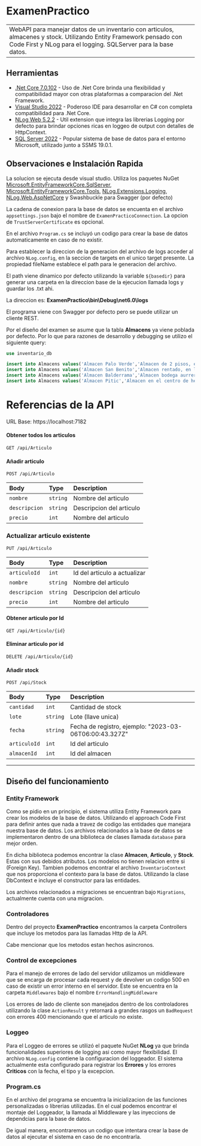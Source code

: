 # ExamenPractico
<table>
<tr>
<td>
WebAPI para manejar datos de un inventario con articulos, almacenes y stock. Utilizando Entity Framework pensado con Code First y NLog para el logging. SQLServer para
la base datos.
</td>
</tr>
</table>

## Herramientas
- [.Net Core 7.0.102](https://dotnet.microsoft.com/en-us/) - Uso de .Net Core brinda una flexibilidad y compatibilidad mayor con otras plataformas a comparacion del .Net Framework.
- [Visual Studio 2022](https://visualstudio.microsoft.com/es/) - Poderoso IDE para desarrollar en C# con completa compatibilidad para .Net Core.
- [NLog Web 5.2.2](https://www.nuget.org/packages/NLog.Web.AspNetCore) - Util extension que integra las librerias Logging por defecto para brindar opciones ricas en loggeo de output con detalles de HttpContext.
- [SQL Server 2022](https://www.microsoft.com/es-es/sql-server/sql-server-2022) - Popular sistema de base de datos para el entorno Microsoft, utilizado junto a SSMS 19.0.1.

## Observaciones e Instalación Rapida
La solucion se ejecuta desde visual studio. Utiliza los paquetes NuGet [Microsoft.EntityFrameworkCore.SqlServer](https://www.nuget.org/packages/Microsoft.EntityFrameworkCore.SqlServer/7.0.3?_src=template), [Microsoft.EntityFrameworkCore.Tools](https://www.nuget.org/packages/Microsoft.EntityFrameworkCore.Tools/7.0.3?_src=template), [NLog.Extensions.Logging](https://www.nuget.org/packages/NLog.Extensions.Logging/5.2.2?_src=template), [NLog.Web.AspNetCore](https://www.nuget.org/packages/NLog.Web.AspNetCore/5.2.2?_src=template) y Swashbuckle para Swagger (por defecto)

La cadena de conexion para la base de datos se encuenta en el archivo `appsettings.json` bajo el nombre de `ExamenPracticoConnection`. La opcion de `TrustServerCertificate` es opcional.

En el archivo `Program.cs` se incluyó un codigo para crear la base de datos automaticamente en caso de no existir.

Para establecer la direccion de la generacion del archivo de logs acceder al archivo `NLog.config`, en la seccion de targets en el unico target presente. 
La propiedad fileName establece el path para le generacion del archivo. 

El path viene dinamico por defecto utilizando la variable `${basedir}` para generar una carpeta en la direccion base de la ejecucion llamada logs y guardar los .txt ahi.

La direccion es: **ExamenPractico\bin\Debug\net6.0\logs**

El programa viene con Swagger por defecto pero se puede utilizar un cliente REST.

Por el diseño del examen se asume que la tabla **Almacens** ya viene poblada por defecto. Por lo que para razones de desarrollo y debugging se utilizo el siguiente query:

```sql
use inventario_db

insert into Almacens values('Almacen Palo Verde','Almacen de 2 pisos, en la colonia palo verde con cp 83280')
insert into Almacens values('Almacen San Benito','Almacen rentado, en la colonia San Benito con cp 83190')
insert into Almacens values('Almacen Balderrama','Almacen bodega aurrera, en la colonia balderrama')
insert into Almacens values('Almacen Pitic','Almacen en el centro de hermosillo')
```

# Referencias de la API

URL Base: https://localhost:7182

#### Obtener todos los articulos

```http
GET /api/Articulo
```

#### Añadir articulo

```http
POST /api/Articulo
```
| Body | Type     | Description                |
| :-------- | :------- | :------------------------- |
| `nombre` | `string` | Nombre del articulo |
| `descripcion` | `string` | Descripcion del articulo |
| `precio` | `int` | Nombre del articulo |

### Actualizar articulo existente

```http
PUT /api/Articulo
```

| Body | Type     | Description                       |
| :-------- | :------- | :-------------------------------- |
| `articuloId`| `int`    | Id del articulo a actualizar |
| `nombre` | `string` | Nombre del articulo |
| `descripcion` | `string` | Descripcion del articulo |
| `precio` | `int` | Nombre del articulo |

#### Obtener articulo por Id

```http
GET /api/Articulo/{id}
```

#### Eliminar articulo por id

```http
DELETE /api/Articulo/{id}
```

#### Añadir stock

```http
POST /api/Stock
```
| Body | Type     | Description                       |
| :-------- | :------- | :-------------------------------- |
| `cantidad`| `int`    | Cantidad de stock |
| `lote` | `string` | Lote (llave unica) |
| `fecha` | `string` | Fecha de registro, ejemplo: "2023-03-06T06:00:43.327Z" |
| `articuloId` | `int` | Id del articulo |
| `almacenId` | `int` | Id del almacen |


---

## Diseño del funcionamiento

### Entity Framework
Como se pidio en un principio, el sistema utiliza Entity Framework para crear los modelos de la base de datos. Utilizando el approach Code First para definir antes que nada a travez de codigo las entidades que manejara nuestra base de datos. Los archivos relacionados a la base de datos se implementaron dentro de una biblioteca de clases llamada `database` para mejor orden. 

En dicha biblioteca podemos encontrar la clase **Almacen**, **Articulo**, y **Stock**. Estas con sus debidos atributos. Los modelos no tienen relacion entre si (Foreign Key). Tambien podemos encontrar el archivo `InventarioContext` que nos proporciona el contexto para la base de datos. Utilizando la clase DbContext e incluye el constructor para las entidades.

Los archivos relacionados a migraciones se encuentran bajo `Migrations`, actualmente cuenta con una migracion.

### Controladores

Dentro del proyecto **ExamenPractico** encontramos la carpeta Controllers que incluye los metodos para las llamadas Http de la API.

Cabe mencionar que los metodos estan hechos asincronos.

### Control de excepciones

Para el manejo de errores de lado del servidor utilizamos un middleware que se encarga de procesar cada request y de devolver un codigo 500 en caso de existir un error interno en el servidor. Este se encuentra en la carpeta `Middlewares` bajo el nombre `ErrorHandlingMiddleware`

Los errores de lado de cliente son manejados dentro de los controladores utilizando la clase `ActionResult` y retornará a grandes rasgos un `BadRequest` con errores 400 mencionando que el articulo no existe. 

### Loggeo

Para el Loggeo de errores se utilizó el paquete NuGet **NLog** ya que brinda funcionalidades superiores de logging asi como mayor flexibilidad. El archivo `NLog.config` contiene la configuracion del loggeador. El sistema actualmente esta configurado para registrar los **Errores** y los errores **Criticos** con la fecha, el tipo y la excepcion.

### Program.cs

En el archivo del programa se encuentra la inicializacion de las funciones personalizadas o librerias utilizadas. En el cual podemos encontrar el montaje del Loggeador, la llamada al Middleware y las inyeccions de dependcias para la base de datos.

De igual manera, encontraremos un codigo que intentara crear la base de datos al ejecutar el sistema en caso de no encontrarla.




